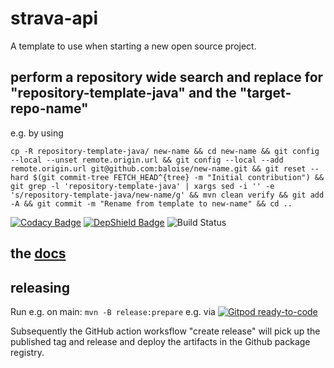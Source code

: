 # strava-api
A template to use when starting a new open source project.

## perform a repository wide search and replace for "repository-template-java" and the "target-repo-name"

e.g. by using

```
cp -R repository-template-java/ new-name && cd new-name && git config --local --unset remote.origin.url && git config --local --add remote.origin.url git@github.com:baloise/new-name.git && git reset --hard $(git commit-tree FETCH_HEAD^{tree} -m "Initial contribution") &&  git grep -l 'repository-template-java' | xargs sed -i '' -e 's/repository-template-java/new-name/g' && mvn clean verify && git add -A && git commit -m "Rename from template to new-name" && cd ..
```
[![Codacy Badge](https://api.codacy.com/project/badge/Grade/bf6fa237dd934970991ecba2c66db23e)](https://app.codacy.com/app/CC21-EDW/strava-api?utm_source=github.com&utm_medium=referral&utm_content=CC21-EDW/strava-api&utm_campaign=Badge_Grade_Dashboard)
[![DepShield Badge](https://depshield.sonatype.org/badges/CC21-EDW/strava-api/depshield.svg)](https://depshield.github.io)
![Build Status](https://github.com/CC21-EDW/strava-api/workflows/CI/badge.svg)

## the [docs](docs/index.md)

## releasing

Run e.g. on main: `mvn -B release:prepare` e.g. via [![Gitpod ready-to-code](https://img.shields.io/badge/Gitpod-ready--to--code-blue?logo=gitpod)](https://gitpod.io#https://github.com/CC21-EDW/strava-api)

Subsequently the GitHub action worksflow "create release" will pick up the published tag and release and deploy the artifacts in the Github package registry.
